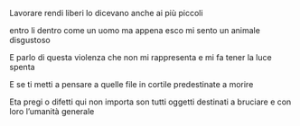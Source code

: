 Lavorare rendi liberi lo dicevano anche ai più piccoli 

entro li dentro come un uomo ma appena esco mi sento un animale disgustoso

E parlo di questa violenza che non mi rappresenta e mi fa tener la luce spenta 

E se ti metti a pensare a quelle file in cortile predestinate a morire 

Eta pregi o difetti qui non importa son tutti oggetti  destinati a bruciare e con loro  l’umanità  generale  

